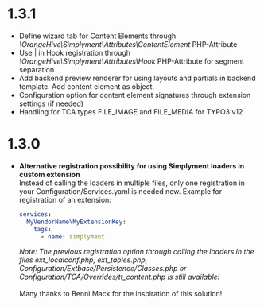 # 1.3.1
- Define wizard tab for Content Elements through *\OrangeHive\Simplyment\Attributes\ContentElement* PHP-Attribute
- Use | in Hook registration through *\OrangeHive\Simplyment\Attributes\Hook* PHP-Attribute for segment separation
- Add backend preview renderer for using layouts and partials in backend template. Add content element as object.
- Configuration option for content element signatures through extension settings (if needed)
- Handling for TCA types FILE_IMAGE and FILE_MEDIA for TYPO3 v12

# 1.3.0
- **Alternative registration possibility for using Simplyment loaders in custom extension** \
Instead of calling the loaders in multiple files, only one registration in your Configuration/Services.yaml is needed now.
Example for registration of an extension:
    ```yaml
    services:
      MyVendorName\MyExtensionKey:
        tags:
          - name: simplyment
    ```
    
    *Note: The previous registration option through calling the loaders in the files 
ext_localconf.php, ext_tables.php, Configuration/Extbase/Persistence/Classes.php or Configuration/TCA/Overrides/tt_content.php 
is still available!*
\
\
    Many thanks to Benni Mack for the inspiration of this solution!
